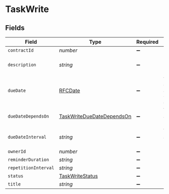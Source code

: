 # TaskWrite


## Fields

| Field                                                                           | Type                                                                            | Required                                                                        | Description                                                                     | Example                                                                         |
| ------------------------------------------------------------------------------- | ------------------------------------------------------------------------------- | ------------------------------------------------------------------------------- | ------------------------------------------------------------------------------- | ------------------------------------------------------------------------------- |
| `contractId`                                                                    | *number*                                                                        | :heavy_minus_sign:                                                              | N/A                                                                             | 1                                                                               |
| `description`                                                                   | *string*                                                                        | :heavy_minus_sign:                                                              | N/A                                                                             | Lorem ipsum dolor sit amet.                                                     |
| `dueDate`                                                                       | [RFCDate](../../types/rfcdate.md)                                               | :heavy_minus_sign:                                                              | Will be overwritten if `due_date_depends_on` and `due_date_interval` are passed | 2021-12-31                                                                      |
| `dueDateDependsOn`                                                              | [TaskWriteDueDateDependsOn](../../models/shared/taskwriteduedatedependson.md)   | :heavy_minus_sign:                                                              | Will only be accepted if you pass a `contract_id`                               | end_date                                                                        |
| `dueDateInterval`                                                               | *string*                                                                        | :heavy_minus_sign:                                                              | Will only be accepted if you pass a `contract_id`                               | -P10D                                                                           |
| `ownerId`                                                                       | *number*                                                                        | :heavy_minus_sign:                                                              | N/A                                                                             | 1                                                                               |
| `reminderDuration`                                                              | *string*                                                                        | :heavy_minus_sign:                                                              | N/A                                                                             | P1M                                                                             |
| `repetitionInterval`                                                            | *string*                                                                        | :heavy_minus_sign:                                                              | N/A                                                                             | P1Y                                                                             |
| `status`                                                                        | [TaskWriteStatus](../../models/shared/taskwritestatus.md)                       | :heavy_minus_sign:                                                              | N/A                                                                             | accomplished                                                                    |
| `title`                                                                         | *string*                                                                        | :heavy_minus_sign:                                                              | N/A                                                                             | My task                                                                         |